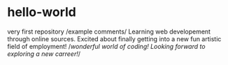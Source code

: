# hello-world
very first repository
 /example comments/ Learning web developement through online sources. Excited about finally getting into a new fun artistic field of employment!
/*wonderful world of coding!  Looking forward to exploring a new carreer!*/

